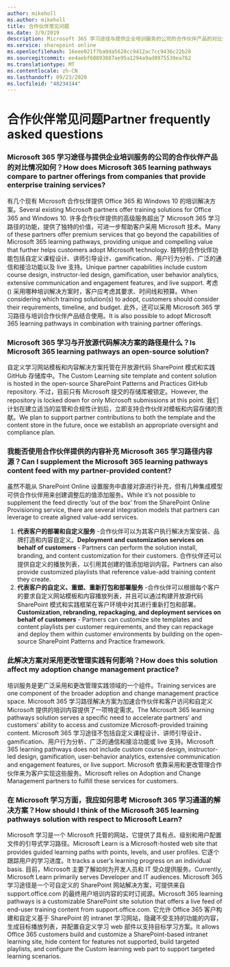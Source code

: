 ```yaml
---
author: mikeholl
ms.author: mikeholl
title: 合作伙伴常见问题
ms.date: 3/9/2019
description: Microsoft 365 学习途径与提供企业培训服务的公司的合作伙伴产品的对比情况如何？
ms.service: sharepoint online
ms.openlocfilehash: 16eee021f7ba0da5628cc9412ac7cc9436c22b28
ms.sourcegitcommit: ee4aebf60893887ae95a1294a9ad8975539ea762
ms.translationtype: MT
ms.contentlocale: zh-CN
ms.lasthandoff: 09/23/2020
ms.locfileid: "48234144"
---
```

# <a name="partner-frequently-asked-questions"></a><span data-ttu-id="10078-103">合作伙伴常见问题</span><span class="sxs-lookup"><span data-stu-id="10078-103">Partner frequently asked questions</span></span>

### <a name="how-does-microsoft-365-learning-pathways-compare-to-partner-offerings-from-companies-that-provide-enterprise-training-services"></a><span data-ttu-id="10078-104">Microsoft 365 学习途径与提供企业培训服务的公司的合作伙伴产品的对比情况如何？</span><span class="sxs-lookup"><span data-stu-id="10078-104">How does Microsoft 365 learning pathways compare to partner offerings from companies that provide enterprise training services?</span></span>
<span data-ttu-id="10078-105">有几个现有 Microsoft 合作伙伴提供 Office 365 和 Windows 10 的培训解决方案。</span><span class="sxs-lookup"><span data-stu-id="10078-105">Several existing Microsoft partners offer training solutions for Office 365 and Windows 10.</span></span> <span data-ttu-id="10078-106">许多合作伙伴提供的高级服务超出了 Microsoft 365 学习路径的功能，提供了独特的价值，可进一步帮助客户采用 Microsoft 技术。</span><span class="sxs-lookup"><span data-stu-id="10078-106">Many of these partners offer premium services that go beyond the capabilities of Microsoft 365 learning pathways, providing unique and compelling value that further helps customers adopt Microsoft technology.</span></span> <span data-ttu-id="10078-107">独特的合作伙伴功能包括自定义课程设计、讲师引导设计、gamification、用户行为分析、广泛的通信和接洽功能以及 live 支持。</span><span class="sxs-lookup"><span data-stu-id="10078-107">Unique partner capabilities include custom course design, instructor-led design, gamification, user behavior analytics, extensive communication and engagement features, and live support.</span></span> <span data-ttu-id="10078-108">考虑 () 采用哪种培训解决方案时，客户应考虑其要求、时间线和预算。</span><span class="sxs-lookup"><span data-stu-id="10078-108">When considering which training solution(s) to adopt, customers should consider their requirements, timeline, and budget.</span></span> <span data-ttu-id="10078-109">此外，还可以采用 Microsoft 365 学习路径与培训合作伙伴产品结合使用。</span><span class="sxs-lookup"><span data-stu-id="10078-109">It is also possible to adopt Microsoft 365 learning pathways in combination with training partner offerings.</span></span>
 
### <a name="is-microsoft-365-learning-pathways-an-open-source-solution"></a><span data-ttu-id="10078-110">Microsoft 365 学习与开放源代码解决方案的路径是什么？</span><span class="sxs-lookup"><span data-stu-id="10078-110">Is Microsoft 365 learning pathways an open-source solution?</span></span>
<span data-ttu-id="10078-111">自定义学习网站模板和内容解决方案托管在开放源代码 SharePoint 模式和实践 GitHub 存储库中。</span><span class="sxs-lookup"><span data-stu-id="10078-111">The Custom Learning site template and content solution is hosted in the open-source SharePoint Patterns and Practices GitHub repository.</span></span> <span data-ttu-id="10078-112">不过，目前只有 Microsoft 提交的存储库被锁定。</span><span class="sxs-lookup"><span data-stu-id="10078-112">However, the repository is locked down for only Microsoft submissions at this point.</span></span> <span data-ttu-id="10078-113">我们计划在建立适当的监管和合规性计划后，立即支持合作伙伴对模板和内容存储的贡献。</span><span class="sxs-lookup"><span data-stu-id="10078-113">We plan to support partner contributions to both the template and the content store in the future, once we establish an appropriate oversight and compliance plan.</span></span>  

### <a name="can-i-supplement-the-microsoft-365-learning-pathways-content-feed-with-my-partner-provided-content"></a><span data-ttu-id="10078-114">我能否使用合作伙伴提供的内容补充 Microsoft 365 学习路径内容源？</span><span class="sxs-lookup"><span data-stu-id="10078-114">Can I supplement the Microsoft 365 learning pathways content feed with my partner-provided content?</span></span> 
<span data-ttu-id="10078-115">虽然不能从 SharePoint Online 设置服务中直接对源进行补充，但有几种集成模型可供合作伙伴用来创建调整后的值添加服务。</span><span class="sxs-lookup"><span data-stu-id="10078-115">While it’s not possible to supplement the feed directly ‘out of the box’ from the SharePoint Online Provisioning service, there are several integration models that partners can leverage to create aligned value-add services.</span></span>

1. <span data-ttu-id="10078-116">**代表客户的部署和自定义服务** -合作伙伴可以为其客户执行解决方案安装、品牌打造和内容自定义。</span><span class="sxs-lookup"><span data-stu-id="10078-116">**Deployment and customization services on behalf of customers** - Partners can perform the solution install, branding, and content customization for their customers.</span></span> <span data-ttu-id="10078-117">合作伙伴还可以提供自定义的播放列表，以引用其创建的值添加培训内容。</span><span class="sxs-lookup"><span data-stu-id="10078-117">Partners can also provide customized playlists that reference value-add training content they create.</span></span> 
2. <span data-ttu-id="10078-118">**代表客户的自定义、重塑、重新打包和部署服务** -合作伙伴可以根据每个客户的要求自定义网站模板和内容播放列表，并且可以通过构建开放源代码 SharePoint 模式和实践框架在客户环境中对其进行重新打包和部署。</span><span class="sxs-lookup"><span data-stu-id="10078-118">**Customization, rebranding, repackaging, and deployment services on behalf of customers** - Partners can customize site templates and content playlists per customer requirements, and they can repackage and deploy them within customer environments by building on the open-source SharePoint Patterns and Practice framework.</span></span> 

### <a name="how-does-this-solution-affect-my-adoption-change-management-practice"></a><span data-ttu-id="10078-119">此解决方案对采用更改管理实践有何影响？</span><span class="sxs-lookup"><span data-stu-id="10078-119">How does this solution affect my adoption change management practice?</span></span> 
<span data-ttu-id="10078-120">培训服务是更广泛采用和更改管理实践领域的一个组件。</span><span class="sxs-lookup"><span data-stu-id="10078-120">Training services are one component of the broader adoption and change management practice space.</span></span> <span data-ttu-id="10078-121">Microsoft 365 学习路径解决方案为加速合作伙伴和客户访问和自定义 Microsoft 提供的培训内容提供了一项特定需求。</span><span class="sxs-lookup"><span data-stu-id="10078-121">The Microsoft 365 learning pathways solution serves a specific need to accelerate partners’ and customers’ ability to access and customize Microsoft-provided training content.</span></span> <span data-ttu-id="10078-122">Microsoft 365 学习途径不包括自定义课程设计、讲师引导设计、gamification、用户行为分析、广泛的通信和接洽功能或 live 支持。</span><span class="sxs-lookup"><span data-stu-id="10078-122">Microsoft 365 learning pathways does not include custom course design, instructor-led design, gamification, user-behavior analytics, extensive communication and engagement features, or live support.</span></span> <span data-ttu-id="10078-123">Microsoft 依靠采用和更改管理合作伙伴来为客户实现这些服务。</span><span class="sxs-lookup"><span data-stu-id="10078-123">Microsoft relies on Adoption and Change Management partners to fulfill these services for customers.</span></span> 

### <a name="how-should-i-think-of-the-microsoft-365-learning-pathways-solution-with-respect-to-microsoft-learn"></a><span data-ttu-id="10078-124">在 Microsoft 学习方面，我应如何思考 Microsoft 365 学习通道的解决方案？</span><span class="sxs-lookup"><span data-stu-id="10078-124">How should I think of the Microsoft 365 learning pathways solution with respect to Microsoft Learn?</span></span>
<span data-ttu-id="10078-125">Microsoft 学习是一个 Microsoft 托管的网站，它提供了具有点、级别和用户配置文件的引导式学习路径。</span><span class="sxs-lookup"><span data-stu-id="10078-125">Microsoft Learn is a Microsoft-hosted web site that provides guided learning paths with points, levels, and user profiles.</span></span> <span data-ttu-id="10078-126">它逐个跟踪用户的学习进度。</span><span class="sxs-lookup"><span data-stu-id="10078-126">It tracks a user’s learning progress on an individual basis.</span></span> <span data-ttu-id="10078-127">目前，Microsoft 主要了解如何为开发人员和 IT 受众提供服务。</span><span class="sxs-lookup"><span data-stu-id="10078-127">Currently, Microsoft Learn primarily serves Developer and IT audiences.</span></span> <span data-ttu-id="10078-128">Microsoft 365 学习途径是一个可自定义的 SharePoint 网站解决方案，可提供来自 support.office.com 的最终用户培训内容的实时订阅源。</span><span class="sxs-lookup"><span data-stu-id="10078-128">Microsoft 365 learning pathways is a customizable SharePoint site solution that offers a live feed of end-user training content from support.office.com.</span></span> <span data-ttu-id="10078-129">它允许 Office 365 客户构建和自定义基于 SharePoint 的 intranet 学习网站，隐藏不受支持的功能的内容，生成目标播放列表，并配置自定义学习 web 部件以支持目标学习方案。</span><span class="sxs-lookup"><span data-stu-id="10078-129">It allows Office 365 customers build and customize a SharePoint-based intranet learning site, hide content for features not supported, build targeted playlists, and configure the Custom learning web part to support targeted learning scenarios.</span></span>
